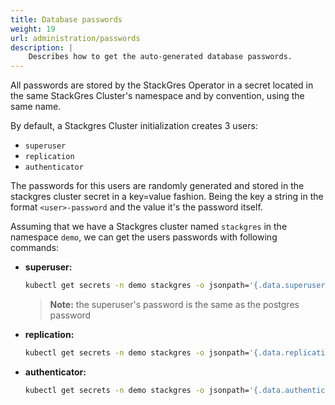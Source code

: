 ```yaml
---
title: Database passwords
weight: 19
url: administration/passwords
description: |
    Describes how to get the auto-generated database passwords.
---
```


All passwords are stored by the StackGres Operator in a secret located in the same StackGres Cluster's namespace and by convention, using the same name.

By default, a Stackgres Cluster initialization creates 3 users:
  
  - `superuser`
  - `replication`
  - `authenticator`

The passwords for this users are randomly generated and stored in the stackgres cluster secret in a key=value fashion.  Being the key a string in the format `<user>-password` and the value it's the password itself. 

Assuming that we have a Stackgres cluster named `stackgres` in the namespace `demo`, we can get the users passwords with following commands:

 - **superuser:**

   ```bash
   kubectl get secrets -n demo stackgres -o jsonpath='{.data.superuser-password}' | base64 -d
   ```
   > **Note:** the superuser's password is the same as the postgres password

 - **replication:** 

   ```bash
   kubectl get secrets -n demo stackgres -o jsonpath='{.data.replication-password}' | base64 -d
   ```
 - **authenticator:**
   
   ```bash
   kubectl get secrets -n demo stackgres -o jsonpath='{.data.authenticator-password}' | base64 -d
   ```


